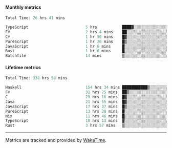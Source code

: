 #### Monthly metrics
<!--START_SECTION:wakamonthly-->

```asm
Total Time: 26 hrs 41 mins

TypeScript                         5 hrs           ████▓░░░░░░░░░░░░░░░░░░░░   18.75 %
F#                                 2 hrs 4 mins    ██░░░░░░░░░░░░░░░░░░░░░░░   07.77 %
C#                                 1 hr 50 mins    █▓░░░░░░░░░░░░░░░░░░░░░░░   06.93 %
PureScript                         1 hr 20 mins    █▒░░░░░░░░░░░░░░░░░░░░░░░   05.04 %
JavaScript                         1 hr 6 mins     █░░░░░░░░░░░░░░░░░░░░░░░░   04.16 %
Rust                               1 hr 6 mins     █░░░░░░░░░░░░░░░░░░░░░░░░   04.12 %
Batchfile                          14 mins         ▒░░░░░░░░░░░░░░░░░░░░░░░░   00.92 %
```

<!--END_SECTION:wakamonthly-->
#### Lifetime metrics
<!--START_SECTION:wakalifetime-->

```asm
Total Time: 338 hrs 58 mins

Haskell                            154 hrs 34 mins ███████████▒░░░░░░░░░░░░░   45.44 %
F#                                 31 hrs 25 mins  ██▒░░░░░░░░░░░░░░░░░░░░░░   09.24 %
C                                  23 hrs 16 mins  █▓░░░░░░░░░░░░░░░░░░░░░░░   06.84 %
Java                               21 hrs 55 mins  █▓░░░░░░░░░░░░░░░░░░░░░░░   06.45 %
JavaScript                         17 hrs 37 mins  █▒░░░░░░░░░░░░░░░░░░░░░░░   05.18 %
PureScript                         13 hrs 38 mins  █░░░░░░░░░░░░░░░░░░░░░░░░   04.01 %
Nix                                11 hrs 46 mins  █░░░░░░░░░░░░░░░░░░░░░░░░   03.46 %
TypeScript                         10 hrs 13 mins  ▓░░░░░░░░░░░░░░░░░░░░░░░░   03.00 %
Rust                               3 hrs 57 mins   ▒░░░░░░░░░░░░░░░░░░░░░░░░   01.17 %
```

<!--END_SECTION:wakalifetime-->

---

Metrics are tracked and provided by [WakaTime](https://github.com/athul/waka-readme).
